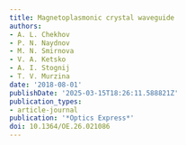 ```yaml
---
title: Magnetoplasmonic crystal waveguide
authors:
- A. L. Chekhov
- P. N. Naydnov
- M. N. Smirnova
- V. A. Ketsko
- A. I. Stognij
- T. V. Murzina
date: '2018-08-01'
publishDate: '2025-03-15T18:26:11.588821Z'
publication_types:
- article-journal
publication: '*Optics Express*'
doi: 10.1364/OE.26.021086
---
```

